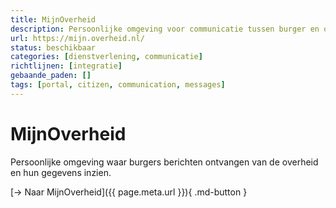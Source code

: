 ```yaml
---
title: MijnOverheid
description: Persoonlijke omgeving voor communicatie tussen burger en overheid
url: https://mijn.overheid.nl/
status: beschikbaar
categories: [dienstverlening, communicatie]
richtlijnen: [integratie]
gebaande_paden: []
tags: [portal, citizen, communication, messages]
---
```


# MijnOverheid

Persoonlijke omgeving waar burgers berichten ontvangen van de overheid en hun gegevens inzien.

[→ Naar MijnOverheid]({{ page.meta.url }}){ .md-button }
